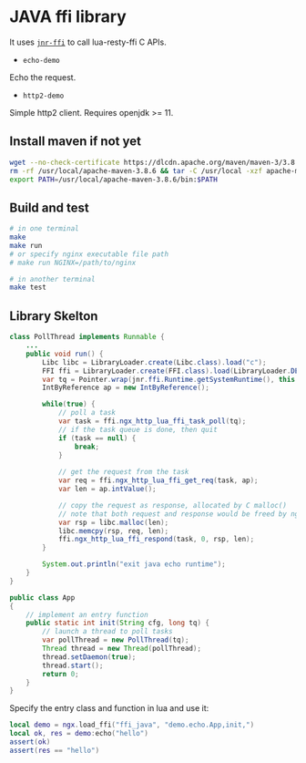 # JAVA ffi library

It uses [`jnr-ffi`](https://github.com/jnr/jnr-ffi) to call lua-resty-ffi C APIs.

* `echo-demo`

Echo the request.

* `http2-demo`

Simple http2 client. Requires openjdk >= 11.

## Install maven if not yet

```bash
wget --no-check-certificate https://dlcdn.apache.org/maven/maven-3/3.8.6/binaries/apache-maven-3.8.6-bin.tar.gz
rm -rf /usr/local/apache-maven-3.8.6 && tar -C /usr/local -xzf apache-maven-3.8.6-bin.tar.gz
export PATH=/usr/local/apache-maven-3.8.6/bin:$PATH
```

## Build and test

```bash
# in one terminal
make
make run
# or specify nginx executable file path
# make run NGINX=/path/to/nginx

# in another terminal
make test
```

## Library Skelton

```java
class PollThread implements Runnable {
    ...
    public void run() {
        Libc libc = LibraryLoader.create(Libc.class).load("c");
        FFI ffi = LibraryLoader.create(FFI.class).load(LibraryLoader.DEFAULT_LIBRARY);
        var tq = Pointer.wrap(jnr.ffi.Runtime.getSystemRuntime(), this.tq);
        IntByReference ap = new IntByReference();

        while(true) {
            // poll a task
            var task = ffi.ngx_http_lua_ffi_task_poll(tq);
            // if the task queue is done, then quit
            if (task == null) {
                break;
            }
            
            // get the request from the task
            var req = ffi.ngx_http_lua_ffi_get_req(task, ap);
            var len = ap.intValue();

            // copy the request as response, allocated by C malloc()
            // note that both request and response would be freed by nginx
            var rsp = libc.malloc(len);
            libc.memcpy(rsp, req, len);
            ffi.ngx_http_lua_ffi_respond(task, 0, rsp, len);
        }

        System.out.println("exit java echo runtime");
    }
}

public class App
{
    // implement an entry function
    public static int init(String cfg, long tq) {
        // launch a thread to poll tasks
        var pollThread = new PollThread(tq);
        Thread thread = new Thread(pollThread);
        thread.setDaemon(true);
        thread.start();
        return 0;
    }
}
```

Specify the entry class and function in lua and use it:

```lua
local demo = ngx.load_ffi("ffi_java", "demo.echo.App,init,")
local ok, res = demo:echo("hello")
assert(ok)
assert(res == "hello")
```
